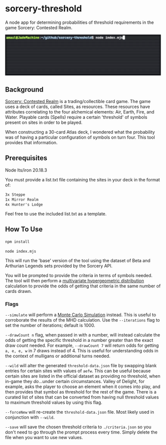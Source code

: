 # sorcery-threshold
A node app for determining probabilities of threshold requirements in the game Sorcery: Contested Realm.

![intro animation](intro-animation.gif)

## Background
[Sorcery: Contested Realm](https://sorcerytcg.com/) is a trading/collectible card game. The game uses a deck of cards, called Sites, as resources. These resources have attributes correlating to the four alchemical elements: Air, Earth, Fire, and Water. Playable cards (Spells) require a certain 'threshold' of symbols present on sites in order to be played.

When constructing a 30-card Atlas deck, I wondered what the probability was of having a particular configuration of symbols on turn four. This tool provides that information.

## Prerequisites
Node lts/iron 20.18.3

You must provide a list.txt file containing the sites in your deck in the format of:
```
3x Steppe
1x Mirror Realm
4x Hunter's Lodge
```

Feel free to use the included list.txt as a template.

## How To Use

`npm install`

`node index.mjs`

This will run the 'base' version of the tool using the dataset of Beta and Arthurian Legends sets provided by the Sorcery API.

You will be prompted to provide the criteria in terms of symbols needed. The tool will then perform a [multivariate hypergeometric distribution](https://en.wikipedia.org/wiki/Hypergeometric_distribution#Multivariate_hypergeometric_distribution) calculation to provide the odds of getting that criteria in the same number of cards drawn.

### Flags

`--simulate` will perform a [Monte Carlo Simulation](https://en.wikipedia.org/wiki/Monte_Carlo_method) instead. This is useful to corroborate the results of the MHD calculation. Use the `--iterations` flag to set the number of iterations; default is 1000.

`--drawCount n` flag, when passed in with a number, will instead calculate the odds of getting the specific threshold in a number greater than the exact draw count needed. For example, `--drawCount 7` will return odds for getting `a, e, e, w` in 7 draws instead of 4. This is useful for understanding odds in the context of mulligans or additional turns needed.

`--wild` will alter the generated `threshold-data.json` file by swapping blank entries for certain sites with values of `aefw`. This can be useful because certain sites are listed in the official dataset as providing no threshold, when in-game they _do_...under certain circumstances. Valley of Delight, for example, asks the player to choose an element when it comes into play, and then provides that symbol as threshold for the rest of the game. There is a curated list of sites that can be converted from having null threshold values to maximum threshold values by using this flag.

`--forceNew` will re-create the `threshold-data.json` file. Most likely used in conjunction with `--wild`.

`--save` will save the chosen threshold criteria to `./criteria.json` so you don't need to go through the prompt process every time. Simply delete the file when you want to use new values.

